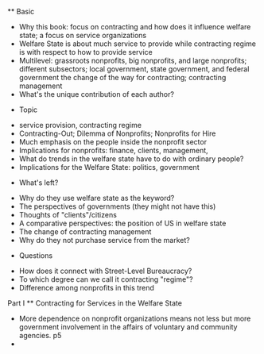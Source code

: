 ** Basic 
- Why this book: focus on contracting and how does it influence welfare state; a focus on service organizations 
- Welfare State is about much service to provide while contracting regime is with respect to how to provide service
- Multilevel: grassroots nonprofits, big nonprofits, and large nonprofits; different subsectors; local government, state government, and federal government
  the change of the way for contracting; contracting management
- What's the unique contribution of each author?

* Topic
- service provision, contracting regime
- Contracting-Out; Dilemma of Nonprofits; Nonprofits for Hire
- Much emphasis on the people inside the nonprofit sector
- Implications for nonprofits: finance, clients, management, 
- What do trends in the welfare state have to do with ordinary people?
- Implications for the Welfare State: politics, government

* What's left? 
- Why do they use welfare state as the keyword? 
- The perspectives of governments (they might not have this)
- Thoughts of "clients"/citizens 
- A comparative perspectives: the position of US in welfare state 
- The change of contracting management
- Why do they not purchase service from the market?
  
* Questions
- How does it connect with Street-Level Bureaucracy?
- To which degree can we call it contracting "regime"?
- Difference among nonprofits in this trend

Part I
** Contracting for Services in the Welfare State 
- More dependence on nonprofit organizations means not less but more government involvement in the affairs of voluntary and community agencies. p5
- 
  
